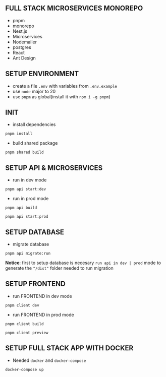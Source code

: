 ## FULL STACK MICROSERVICES MONOREPO
- pnpm
- monorepo
- Nest.js
- Microservices
- Nodemailer
- postgres
- React
- Ant Design

## SETUP ENVIRONMENT
- create a file `.env` with variables from `.env.example`
- use `node` major to 20
- use `pnpm` as global(install it with `npm i -g pnpm`)

## INIT
- install dependencies
```
pnpm install
```
- build shared package
```
pnpm shared build
```

## SETUP API & MICROSERVICES
- run in dev mode
```
pnpm api start:dev
```

- run in prod mode
```
pnpm api build
```
```
pnpm api start:prod
```

## SETUP DATABASE
- migrate database
```
pnpm api migrate:run
```
**Notice**: first to setup database is necesary `run api in dev | prod` mode to generate the `"/dist"` folder needed to run migration


## SETUP FRONTEND
- run FRONTEND in dev mode
```
pnpm client dev
```
- run FRONTEND in prod mode
```
pnpm client build
```
```
pnpm client preview
```

## SETUP FULL STACK APP WITH DOCKER
- Needed `docker` and `docker-compose`
```
docker-compose up
```